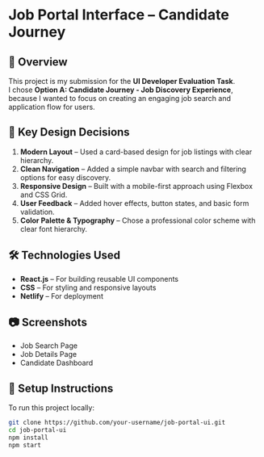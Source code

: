 # Job Portal Interface – Candidate Journey

## 🚀 Overview
This project is my submission for the **UI Developer Evaluation Task**.  
I chose **Option A: Candidate Journey - Job Discovery Experience**, because I wanted to focus on creating an engaging job search and application flow for users.  

## 🎨 Key Design Decisions
1. **Modern Layout** – Used a card-based design for job listings with clear hierarchy.  
2. **Clean Navigation** – Added a simple navbar with search and filtering options for easy discovery.  
3. **Responsive Design** – Built with a mobile-first approach using Flexbox and CSS Grid.  
4. **User Feedback** – Added hover effects, button states, and basic form validation.  
5. **Color Palette & Typography** – Chose a professional color scheme with clear font hierarchy.  

## 🛠️ Technologies Used
- **React.js** – For building reusable UI components  
- **CSS** – For styling and responsive layouts  
- **Netlify** – For deployment  

## 📷 Screenshots

- Job Search Page  
- Job Details Page  
- Candidate Dashboard  

## 🔧 Setup Instructions
To run this project locally:  
```bash
git clone https://github.com/your-username/job-portal-ui.git
cd job-portal-ui
npm install
npm start

